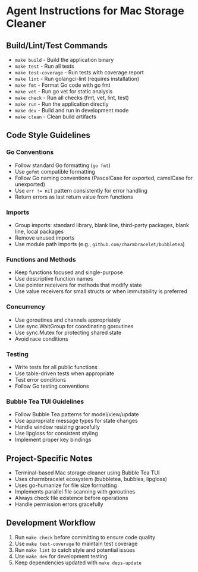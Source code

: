 # Agent Instructions for Mac Storage Cleaner

## Build/Lint/Test Commands
- `make build` - Build the application binary
- `make test` - Run all tests
- `make test-coverage` - Run tests with coverage report
- `make lint` - Run golangci-lint (requires installation)
- `make fmt` - Format Go code with go fmt
- `make vet` - Run go vet for static analysis
- `make check` - Run all checks (fmt, vet, lint, test)
- `make run` - Run the application directly
- `make dev` - Build and run in development mode
- `make clean` - Clean build artifacts

## Code Style Guidelines

### Go Conventions
- Follow standard Go formatting (`go fmt`)
- Use `gofmt` compatible formatting
- Follow Go naming conventions (PascalCase for exported, camelCase for unexported)
- Use `err != nil` pattern consistently for error handling
- Return errors as last return value from functions

### Imports
- Group imports: standard library, blank line, third-party packages, blank line, local packages
- Remove unused imports
- Use module path imports (e.g., `github.com/charmbracelet/bubbletea`)

### Functions and Methods
- Keep functions focused and single-purpose
- Use descriptive function names
- Use pointer receivers for methods that modify state
- Use value receivers for small structs or when immutability is preferred

### Concurrency
- Use goroutines and channels appropriately
- Use sync.WaitGroup for coordinating goroutines
- Use sync.Mutex for protecting shared state
- Avoid race conditions

### Testing
- Write tests for all public functions
- Use table-driven tests when appropriate
- Test error conditions
- Follow Go testing conventions

### Bubble Tea TUI Guidelines
- Follow Bubble Tea patterns for model/view/update
- Use appropriate message types for state changes
- Handle window resizing gracefully
- Use lipgloss for consistent styling
- Implement proper key bindings

## Project-Specific Notes
- Terminal-based Mac storage cleaner using Bubble Tea TUI
- Uses charmbracelet ecosystem (bubbletea, bubbles, lipgloss)
- Uses go-humanize for file size formatting
- Implements parallel file scanning with goroutines
- Always check file existence before operations
- Handle permission errors gracefully

## Development Workflow
1. Run `make check` before committing to ensure code quality
2. Use `make test-coverage` to maintain test coverage
3. Run `make lint` to catch style and potential issues
4. Use `make dev` for development testing
5. Keep dependencies updated with `make deps-update`